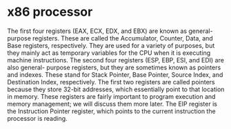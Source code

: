 # x86 processor 
The first four registers (EAX, ECX, EDX, and EBX) are known as general-
purpose registers. These are called the Accumulator, Counter, Data, and Base
registers, respectively. They are used for a variety of purposes, but they mainly
act as temporary variables for the CPU when it is executing machine
instructions.
The second four registers (ESP, EBP, ESI, and EDI) are also general-
purpose registers, but they are sometimes known as pointers and indexes.
These stand for Stack Pointer, Base Pointer, Source Index, and Destination Index,
respectively. The first two registers are called pointers because they store 32-bit
addresses, which essentially point to that location in memory. These registers
are fairly important to program execution and memory management; we will
discuss them more later.
The EIP register is the Instruction Pointer register, which points to the
current instruction the processor is reading.
